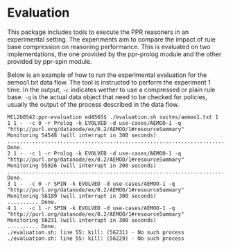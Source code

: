 # Evaluation

This package includes tools to execute the PPR reasoners in an experimental setting.
The experiments aim to compare the impact of rule base compression on reasoning performance.
This is evaluated on two implementations, the one provided by the ppr-prolog module and the other provided by ppr-spin module.

Below is an example of how to run the experimental evaluation for the aemoo1.txt data flow.
The tool is instructed to perform the experiment 1 time.
In the output, `-c` indicates wether to use a compressed or plain rule base.
`-q` is the actual data object that need to be checked for policies, usually the output of the process described in the data flow.

```
MCL260542:ppr-evaluation ed4565$ ./evaluation.sh suites/aemoo1.txt 1
1 1 -  -c 0 -r Prolog -k EVOLVED -d use-cases/AEMOO-1 -q "http://purl.org/datanode/ex/0.2/AEMOO/1#resourceSummary"
Monitoring 54548 (will interrupt in 300 seconds)
............................................................................................................................................................................................................................................................................................................................................................................................................................................................. Done.
2 1 -  -c 1 -r Prolog -k EVOLVED -d use-cases/AEMOO-1 -q "http://purl.org/datanode/ex/0.2/AEMOO/1#resourceSummary"
Monitoring 55926 (will interrupt in 300 seconds)
..................................................................................... Done.
3 1 -  -c 0 -r SPIN -k EVOLVED -d use-cases/AEMOO-1 -q "http://purl.org/datanode/ex/0.2/AEMOO/1#resourceSummary"
Monitoring 56189 (will interrupt in 300 seconds)
.......... Done.
4 1 -  -c 1 -r SPIN -k EVOLVED -d use-cases/AEMOO-1 -q "http://purl.org/datanode/ex/0.2/AEMOO/1#resourceSummary"
Monitoring 56231 (will interrupt in 300 seconds)
.......... Done.
./evaluation.sh: line 55: kill: (56231) - No such process
./evaluation.sh: line 55: kill: (56229) - No such process
```
